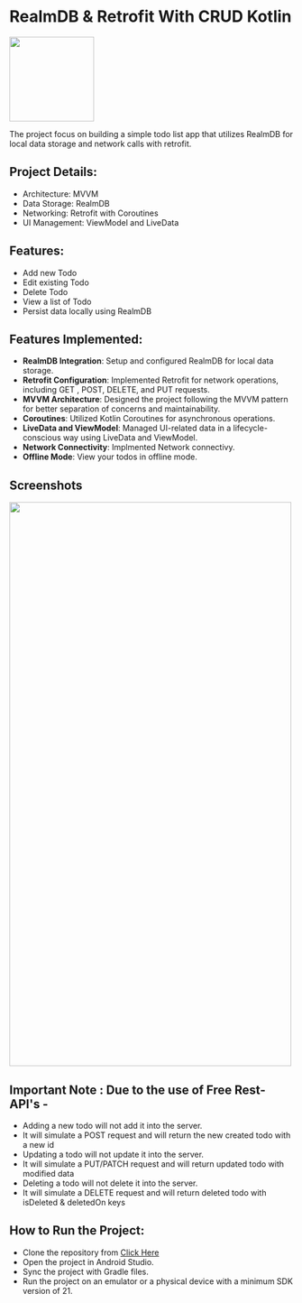 
# RealmDB & Retrofit With CRUD Kotlin
<img src="https://github.com/user-attachments/assets/cd72be14-7b32-4120-979c-e2c42b907bc4" height="150" width="150" />

The project focus on building a simple todo list app that utilizes RealmDB for local data storage and network calls with retrofit.
  
## Project Details:
- Architecture: MVVM
- Data Storage: RealmDB
- Networking: Retrofit with Coroutines
- UI Management: ViewModel and LiveData
  
## Features:
- Add new Todo
- Edit existing Todo
- Delete Todo
- View a list of Todo
- Persist data locally using RealmDB
  
## Features Implemented:
- **RealmDB Integration**: Setup and configured RealmDB for local data storage.
- **Retrofit Configuration**: Implemented Retrofit for network operations, including GET , POST, DELETE, and PUT requests.
- **MVVM Architecture**: Designed the project following the MVVM pattern for better separation of concerns and maintainability.
- **Coroutines**: Utilized Kotlin Coroutines for asynchronous operations.
- **LiveData and ViewModel**: Managed UI-related data in a lifecycle-conscious way using LiveData and ViewModel.
- **Network Connectivity**: Implmented Network connectivy.
- **Offline Mode**: View your todos in offline mode.


## Screenshots

<img src="https://github.com/user-attachments/assets/7efa8221-b435-4064-8346-9a46e5ca23bf" height="1000" width="500" />

## Important Note :  Due to the use of Free Rest-API's - 
- Adding a new todo will not add it into the server.
- It will simulate a POST request and will return the new created todo with a new id
- Updating a todo will not update it into the server.
- It will simulate a PUT/PATCH request and will return updated todo with modified data
- Deleting a todo will not delete it into the server.
- It will simulate a DELETE request and will return deleted todo with isDeleted & deletedOn keys

## How to Run the Project:
- Clone the repository from <a href="https://github.com/Bhushan2000/RealmDB_With_CRUD_Kotlin.git">Click Here</a>
- Open the project in Android Studio.
- Sync the project with Gradle files.
- Run the project on an emulator or a physical device with a minimum SDK version of 21.
